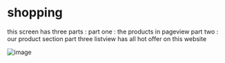 # shopping
this screen has three parts :
part one : the products in pageview 
part two : our product section 
part three listview has all hot offer on this website

![image](https://github.com/user-attachments/assets/8db133fa-7ddd-47a9-8e91-cdec72e233cb)
